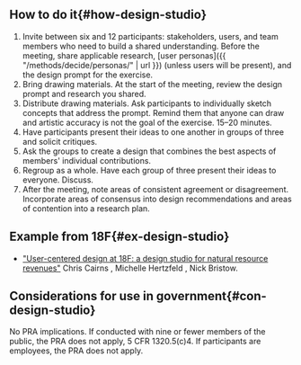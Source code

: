 ## How to do it{#how-design-studio}

1. Invite between six and 12 participants: stakeholders, users, and team members who need to build a shared understanding. Before the meeting, share applicable research, [user personas]({{ "/methods/decide/personas/" | url }}) (unless users will be present), and the design prompt for the exercise.
1. Bring drawing materials. At the start of the meeting, review the design prompt and research you shared.
1. Distribute drawing materials. Ask participants to individually sketch concepts that address the prompt. Remind them that anyone can draw and artistic accuracy is not the goal of the exercise. 15–20 minutes.
1. Have participants present their ideas to one another in groups of three and solicit critiques.
1. Ask the groups to create a design that combines the best aspects of members' individual contributions.
1. Regroup as a whole. Have each group of three present their ideas to everyone. Discuss.
1. After the meeting, note areas of consistent agreement or disagreement. Incorporate areas of consensus into design recommendations and areas of contention into a research plan.

<section class="method--section method--section--18f-example" markdown="1" >

## Example from 18F{#ex-design-studio}

- ["User-centered design at 18F: a design studio for natural resource revenues"](https://18f.gsa.gov/2014/09/25/design-studio-onrr/) Chris Cairns , Michelle Hertzfeld , Nick Bristow.

</section>

<section class="method--section method--section--government-considerations" markdown="1" >

## Considerations for use in government{#con-design-studio}

No PRA implications. If conducted with nine or fewer members of the public, the PRA does not apply, 5 CFR 1320.5(c)4. If participants are employees, the PRA does not apply.
</section>
